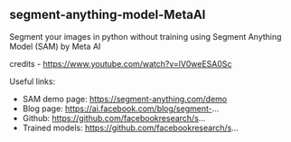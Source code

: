 ## segment-anything-model-MetaAI
Segment your images in python without training using Segment Anything Model (SAM) by Meta AI

credits - https://www.youtube.com/watch?v=lV0weESA0Sc

Useful links:
- SAM demo page: https://segment-anything.com/demo
- Blog page: https://ai.facebook.com/blog/segment-...
- Github: https://github.com/facebookresearch/s...
- Trained models: https://github.com/facebookresearch/s...